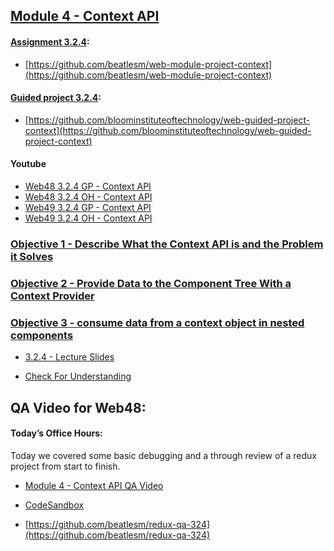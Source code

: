 ## [Module 4 - Context API](./Objects/Object_1.md)

#### [Assignment 3.2.4](./Assign324/README.md):

-   [https://github.com/beatlesm/web-module-project-context](https://github.com/beatlesm/web-module-project-context)
   
#### [Guided project 3.2.4](./Guided324):

-   [https://github.com/bloominstituteoftechnology/web-guided-project-context](https://github.com/bloominstituteoftechnology/web-guided-project-context)

####    Youtube

-  [Web48 3.2.4 GP - Context API](https://youtu.be/YkTsMnWhEvg)
-  [Web48 3.2.4 OH - Context API](https://lambdaschool.zoom.us/rec/share/qNyMddmuSLKiOeNURi4v8N9FBHdeYkz2vEp67z2KIJwF3cRn5CkuOEj4ZU2vtC1_.x1mux5Ydqnwx-0YD)
-  [Web49 3.2.4 GP - Context API]()
-  [Web49 3.2.4 OH - Context API]()


### [Objective 1 - Describe What the Context API is and the Problem it Solves](./Objects/Object_1.md)

### [Objective 2 - Provide Data to the Component Tree With a Context Provider](./Objects/Object_2.md)

### [Objective 3 - consume data from a context object in nested components](./Objects/Object_3.md)

-   [3.2.4 - Lecture Slides](https://docs.google.com/presentation/d/1xiN7mFjhVgJ0aHDvcQ7B4RwcftIODhlPEUlHJasLfag/edit?usp=sharing)

-   [Check For Understanding](./Objects/Understanding.md)

## QA Video for Web48:

#### Today’s Office Hours:

Today we covered some basic debugging and a through review of a redux project from start to finish.

-   [Module 4 - Context API QA Video](https://lambdaschool.zoom.us/rec/share/qNyMddmuSLKiOeNURi4v8N9FBHdeYkz2vEp67z2KIJwF3cRn5CkuOEj4ZU2vtC1_.x1mux5Ydqnwx-0YD)

-   [CodeSandbox](https://codesandbox.io/s/admiring-cdn-vkjj1?file=/src/actions/index.js)

-   [https://github.com/beatlesm/redux-qa-324](https://github.com/beatlesm/redux-qa-324)
